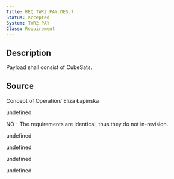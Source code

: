 ```yaml
---
Title: REQ.TWR2.PAY.DES.7
Status: accepted
System: TWR2.PAY
Class: Requirement
---
```


## Description

Payload shall consist of CubeSats.

## Source

Concept of Operation/ Eliza Łapińska


undefined

NO - The requirements are identical, thus they do not in-revision.

undefined

undefined

undefined

undefined